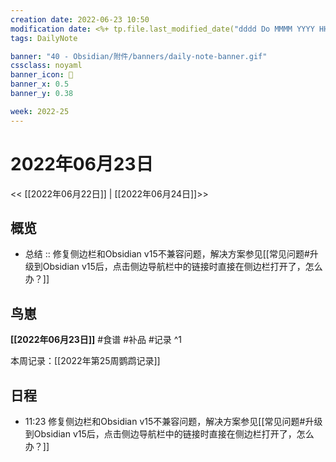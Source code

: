 ```yaml
---
creation date: 2022-06-23 10:50
modification date: <%+ tp.file.last_modified_date("dddd Do MMMM YYYY HH:mm:ss") %>
tags: DailyNote

banner: "40 - Obsidian/附件/banners/daily-note-banner.gif"
cssclass: noyaml
banner_icon: 💌
banner_x: 0.5
banner_y: 0.38

week: 2022-25
---
```


# 2022年06月23日

<< [[2022年06月22日]] | [[2022年06月24日]]>>


## 概览
- 总结 :: 修复侧边栏和Obsidian v15不兼容问题，解决方案参见[[常见问题#升级到Obsidian v15后，点击侧边导航栏中的链接时直接在侧边栏打开了，怎么办？]]
## 鸟崽
**[[2022年06月23日]]**
#食谱 
#补品 
#记录 
^1

本周记录：[[2022年第25周鹦鹉记录]]

## 日程

- 11:23 修复侧边栏和Obsidian v15不兼容问题，解决方案参见[[常见问题#升级到Obsidian v15后，点击侧边导航栏中的链接时直接在侧边栏打开了，怎么办？]]